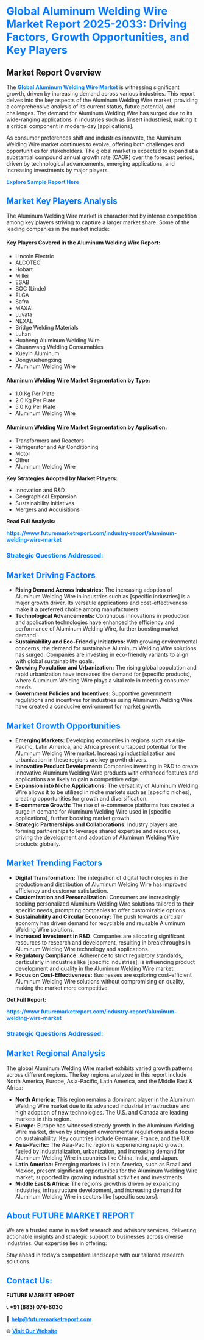 <h1 style="color: #007BFF;">Global Aluminum Welding Wire Market Report 2025-2033: Driving Factors, Growth Opportunities, and Key Players</h1>

<section id="overview">
<h2>Market Report Overview</h2>
<p>The <a href="https://www.futuremarketreport.com/industry-report/aluminum-welding-wire-market" style="color: #007BFF; text-decoration: none;"><strong>Global Aluminum Welding Wire Market</strong></a> is witnessing significant growth, driven by increasing demand across various industries. This report delves into the key aspects of the Aluminum Welding Wire market, providing a comprehensive analysis of its current status, future potential, and challenges. The demand for Aluminum Welding Wire has surged due to its wide-ranging applications in industries such as [insert industries], making it a critical component in modern-day [applications].</p>
<p>As consumer preferences shift and industries innovate, the Aluminum Welding Wire market continues to evolve, offering both challenges and opportunities for stakeholders. The global market is expected to expand at a substantial compound annual growth rate (CAGR) over the forecast period, driven by technological advancements, emerging applications, and increasing investments by major players.</p>
</section>

<section id="overview">
<p><a href="https://www.futuremarketreport.com/request-sample/reportId=100424" style="color: #007BFF; text-decoration: none;"><strong>Explore Sample Report Here</strong></a></p>
</section>

<section id="key-players">
<h2 style="color: #007BFF;">Market Key Players Analysis</h2>
<p>The Aluminum Welding Wire market is characterized by intense competition among key players striving to capture a larger market share. Some of the leading companies in the market include:</p>
<h4>Key Players Covered in the Aluminum Welding Wire Report:</h4>
<ul><li>Lincoln Electric</li><li>ALCOTEC</li><li>Hobart</li><li>Miller</li><li>ESAB</li><li>BOC (Linde)</li><li>ELGA</li><li>Safra</li><li>MAXAL</li><li>Luvata</li><li>NEXAL</li><li>Bridge Welding Materials</li><li>Luhan</li><li>Huaheng Aluminum Welding Wire</li><li>Chuanwang Welding Consumables</li><li>Xueyin Aluminum</li><li>Dongyuehengxing</li><li>Aluminum Welding Wire</li></ul>
<h4>Aluminum Welding Wire Market Segmentation by Type:</h4>
<ul><li>1.0 Kg Per Plate</li><li>2.0 Kg Per Plate</li><li>5.0 Kg Per Plate</li><li>Aluminum Welding Wire</li></ul>

<h4>Aluminum Welding Wire Market Segmentation by Application:</h4>
<ul><li>Transformers and Reactors</li><li>Refrigerator and Air Conditioning</li><li>Motor</li><li>Other</li><li>Aluminum Welding Wire</li></ul>
<p><strong>Key Strategies Adopted by Market Players:</strong></p>
<ul>
<li>Innovation and R&D</li>
<li>Geographical Expansion</li>
<li>Sustainability Initiatives</li>
<li>Mergers and Acquisitions</li>
</ul>
</section>

<section>
<p><strong>Read Full Analysis: </strong></p><a href="https://www.futuremarketreport.com/industry-report/aluminum-welding-wire-market" style="color: #007BFF; text-decoration: none;"><strong>https://www.futuremarketreport.com/industry-report/aluminum-welding-wire-market</strong></a>
<h3 style="color: #007BFF;">Strategic Questions Addressed:</h3>
</section>

<section id="driving-factors">
<h2 style="color: #007BFF;">Market Driving Factors</h2>
<ul>
<li><strong>Rising Demand Across Industries:</strong> The increasing adoption of Aluminum Welding Wire in industries such as [specific industries] is a major growth driver. Its versatile applications and cost-effectiveness make it a preferred choice among manufacturers.</li>
<li><strong>Technological Advancements:</strong> Continuous innovations in production and application technologies have enhanced the efficiency and performance of Aluminum Welding Wire, further boosting market demand.</li>
<li><strong>Sustainability and Eco-Friendly Initiatives:</strong> With growing environmental concerns, the demand for sustainable Aluminum Welding Wire solutions has surged. Companies are investing in eco-friendly variants to align with global sustainability goals.</li>
<li><strong>Growing Population and Urbanization:</strong> The rising global population and rapid urbanization have increased the demand for [specific products], where Aluminum Welding Wire plays a vital role in meeting consumer needs.</li>
<li><strong>Government Policies and Incentives:</strong> Supportive government regulations and incentives for industries using Aluminum Welding Wire have created a conducive environment for market growth.</li>
</ul>
</section>

<section id="growth-opportunities">
<h2 style="color: #007BFF;">Market Growth Opportunities</h2>
<ul>
<li><strong>Emerging Markets:</strong> Developing economies in regions such as Asia-Pacific, Latin America, and Africa present untapped potential for the Aluminum Welding Wire market. Increasing industrialization and urbanization in these regions are key growth drivers.</li>
<li><strong>Innovative Product Development:</strong> Companies investing in R&D to create innovative Aluminum Welding Wire products with enhanced features and applications are likely to gain a competitive edge.</li>
<li><strong>Expansion into Niche Applications:</strong> The versatility of Aluminum Welding Wire allows it to be utilized in niche markets such as [specific niches], creating opportunities for growth and diversification.</li>
<li><strong>E-commerce Growth:</strong> The rise of e-commerce platforms has created a surge in demand for Aluminum Welding Wire used in [specific applications], further boosting market growth.</li>
<li><strong>Strategic Partnerships and Collaborations:</strong> Industry players are forming partnerships to leverage shared expertise and resources, driving the development and adoption of Aluminum Welding Wire products globally.</li>
</ul>
</section>

<section id="trending-factors">
<h2 style="color: #007BFF;">Market Trending Factors</h2>
<ul>
<li><strong>Digital Transformation:</strong> The integration of digital technologies in the production and distribution of Aluminum Welding Wire has improved efficiency and customer satisfaction.</li>
<li><strong>Customization and Personalization:</strong> Consumers are increasingly seeking personalized Aluminum Welding Wire solutions tailored to their specific needs, prompting companies to offer customizable options.</li>
<li><strong>Sustainability and Circular Economy:</strong> The push towards a circular economy has driven demand for recyclable and reusable Aluminum Welding Wire solutions.</li>
<li><strong>Increased Investment in R&D:</strong> Companies are allocating significant resources to research and development, resulting in breakthroughs in Aluminum Welding Wire technology and applications.</li>
<li><strong>Regulatory Compliance:</strong> Adherence to strict regulatory standards, particularly in industries like [specific industries], is influencing product development and quality in the Aluminum Welding Wire market.</li>
<li><strong>Focus on Cost-Effectiveness:</strong> Businesses are exploring cost-efficient Aluminum Welding Wire solutions without compromising on quality, making the market more competitive.</li>
</ul>
</section>

<section>
<p><strong>Get Full Report: </strong></p><a href="https://www.futuremarketreport.com/industry-report/aluminum-welding-wire-market" style="color: #007BFF; text-decoration: none;"><strong>https://www.futuremarketreport.com/industry-report/aluminum-welding-wire-market</strong></a>
<h3 style="color: #007BFF;">Strategic Questions Addressed:</h3>
</section>


<section id="regional-analysis">
<h2 style="color: #007BFF;">Market Regional Analysis</h2>
<p>The global Aluminum Welding Wire market exhibits varied growth patterns across different regions. The key regions analyzed in this report include North America, Europe, Asia-Pacific, Latin America, and the Middle East & Africa:</p>
<ul>
<li><strong>North America:</strong> This region remains a dominant player in the Aluminum Welding Wire market due to its advanced industrial infrastructure and high adoption of new technologies. The U.S. and Canada are leading markets in this region.</li>
<li><strong>Europe:</strong> Europe has witnessed steady growth in the Aluminum Welding Wire market, driven by stringent environmental regulations and a focus on sustainability. Key countries include Germany, France, and the U.K.</li>
<li><strong>Asia-Pacific:</strong> The Asia-Pacific region is experiencing rapid growth, fueled by industrialization, urbanization, and increasing demand for Aluminum Welding Wire in countries like China, India, and Japan.</li>
<li><strong>Latin America:</strong> Emerging markets in Latin America, such as Brazil and Mexico, present significant opportunities for the Aluminum Welding Wire market, supported by growing industrial activities and investments.</li>
<li><strong>Middle East & Africa:</strong> The region’s growth is driven by expanding industries, infrastructure development, and increasing demand for Aluminum Welding Wire in sectors like [specific sectors].</li>
</ul>
</section>

<footer>
<h2 style="color: #007BFF;">About FUTURE MARKET REPORT</h2>
<p>We are a trusted name in market research and advisory services, delivering actionable insights and strategic support to businesses across diverse industries. Our expertise lies in offering:</p>

<p>Stay ahead in today’s competitive landscape with our tailored research solutions.</p>

<h2 style="color: #007BFF;">Contact Us:</h2>
<p><strong>FUTURE MARKET REPORT</strong></p>
<p>📞 <strong>+91 (883) 074-8030</strong></p>
<p>📧 <strong><a href="mailto:help@futuremarketreport.com" style="color: #007BFF;">help@futuremarketreport.com</a></strong></p>
<p>🌐 <strong><a href="https://www.futuremarketreport.com/" style="color: #007BFF;">Visit Our Website</a></strong></p>
</footer>
